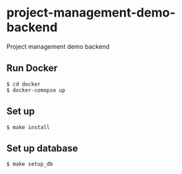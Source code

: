 # project-management-demo-backend
Project management demo backend

## Run Docker

```
$ cd docker
$ docker-comopse up
```

## Set up 

```
$ make install
```

## Set up database

```
$ make setup_db
```
